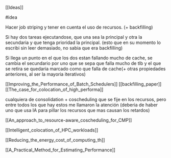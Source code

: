 [[Ideas]]

#idea

Hacer job striping y tener en cuenta el uso de recursos. (+ backfilling)

Si hay dos tareas ejecutandose, que una sea la principal y otra la secundaria y que tenga prioridad la principal. (esto que en su momento lo escribi sin leer demasiado, no sabia que era backfilling)

Si llega un punto en el que los dos estan fallando mucho de cache, se cambia el secundario por uno que se sepa que falla mucho de tlb y el que se retira se quedaria marcado como que falla de cache(+ otras propiedades anteriores, al ser la mayoria iterativos)

[[Improving_the_Performance_of_Batch_Schedulers]]
[[backfilling_paper]]
[[The_case_for_colocation_of_high_performa]]

cualquiera de consolidation + coscheduling que se fije en los recursos, pero entre todos los que hay estos me llamaron la atención (deberia de haber uno que usa IA para pillar los recursos que mas causan los retardos)

[[An_approach_to_resource-aware_coscheduling_for_CMP]] 

[[Intelligent_colocation_of_HPC_workloads]]

[[Reducing_the_energy_cost_of_computing_th]]

[[A_Practical_Method_for_Estimating_Performance]]
